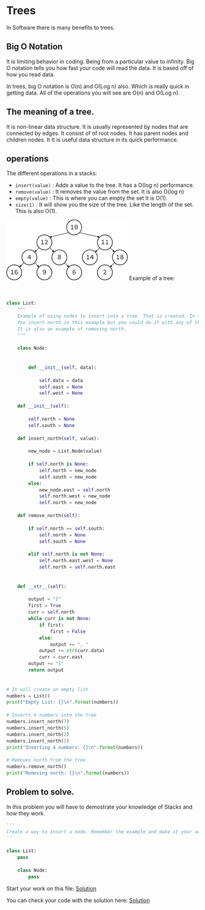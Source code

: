 # Trees

In Software there is many benefits to trees.

## Big O Notation

It is limiting behavior in coding. Being from a particular value to infinity. Big O notation tells you how fast your code will read the data. It is based off of how you read data. 

In trees, big O notation is O(n) and O(Log n) also. Which is really quick in getting data. All of the operations you will see are O(n) and O(Log n).

## The meaning of a tree.

It is non-linear data structure. It is usually represented by nodes that are connected by edges. It consist of of root nodes. It has parent nodes and children nodes. It It is useful data structure in its quick performance. 

##  operations

The different operations in a stacks:

- `insert(value)`  :  Adds a value to the tree. It has a O(log n) performance.
- `remove(value)` : It removes the value from the set. It is also O(log n)
- `empty(value)` : This is where you can empty the set It is O(1).
- `size(1)` : It will show you the size of the tree. Like the length of the set. This is also O(1).

![This is an image](/images/tree.png)
Example of a tree:

```python


class List:
    """
    Example of using nodes to insert into a tree. That is created. In this example it is like the directions of a compass. 
    You insert north in this example but you could do it with any of the other directions.
    It is also an example of removing north.
    """

    class Node:


        def __init__(self, data):

            self.data = data
            self.east = None
            self.west = None

    def __init__(self):

        self.north = None
        self.south = None

    def insert_north(self, value):

        new_node = List.Node(value)  
        
        if self.north is None:
            self.north = new_node
            self.south = new_node
        else:
            new_node.east = self.north 
            self.north.west = new_node 
            self.north = new_node      

    def remove_north(self):

        if self.north == self.south:
            self.north = None
            self.south = None

        elif self.north is not None:
            self.north.east.west = None  
            self.north = self.north.east  


    def __str__(self):

        output = "["
        first = True
        curr = self.north
        while curr is not None:
            if first:
                first = False
            else:
                output += ", "
            output += str(curr.data)
            curr = curr.east
        output += "]"
        return output

    
# It will create an empty list
numbers = List()
print("Empty List: {}\n".format(numbers))

# Inserts 4 numbers into the tree
numbers.insert_north(7)
numbers.insert_north(5)
numbers.insert_north(2)
numbers.insert_north(3)
print("Inserting 4 numbers: {}\n".format(numbers))

# Removes north from the tree
numbers.remove_north()
print("Removing north: {}\n".format(numbers))
```

## Problem to solve.

In this problem you will have to demostrate your knowledge of Stacks and how they work.

```python
'''
Create a way to insert a node. Remember the example and make it your own.
'''

class List:
    pass

    class Node:
        pass


```

Start your work on this file:
[Solution](trees.py)

You can check your code with the solution here: [Solution](trees.py)
